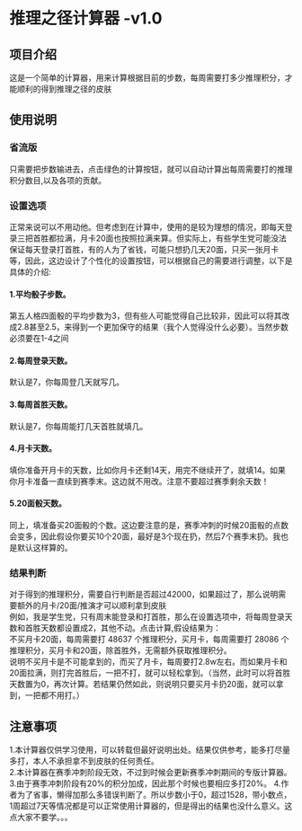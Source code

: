 # 推理之径计算器 -v1.0
## 项目介绍
 这是一个简单的计算器，用来计算根据目前的步数，每周需要打多少推理积分，才能顺利的得到推理之径的皮肤
## 使用说明
### 省流版
 只需要把步数输进去，点击绿色的计算按钮，就可以自动计算出每周需要打的推理积分数目,以及各项的贡献。
### 设置选项
 正常来说可以不用动他。但考虑到在计算中，使用的是较为理想的情况，即每天登录三把首胜都拉满，月卡20面也按照拉满来算。但实际上，有些学生党可能没法保证每天登录打首胜，有的人为了省钱，可能只想扔几天20面，只买一张月卡等，因此，这边设计了个性化的设置按钮，可以根据自己的需要进行调整，以下是具体的介绍:<br>
#### 1.平均骰子步数。
 第五人格四面骰的平均步数为3，但有些人可能觉得自己比较非，因此可以将其改成2.8甚至2.5，来得到一个更加保守的结果（我个人觉得没什么必要）。当然步数必须要在1-4之间
 #### 2.每周登录天数。
 默认是7，你每周登几天就写几。
 #### 3.每周首胜天数。
 默认是7，你每周能打几天首胜就填几。
 #### 4.月卡天数。 
 填你准备开月卡的天数，比如你月卡还剩14天，用完不继续开了，就填14。如果你月卡准备一直续到赛季末。这边就不用改。注意不要超过赛季剩余天数！
 #### 5.20面骰天数。
 同上，填准备买20面骰的个数。这边要注意的是，赛季冲刺的时候20面骰的点数会变多，因此假设你要买10个20面，最好是3个现在扔，然后7个赛季末扔。我也是默认这样算的。
### 结果判断
 对于得到的推理积分，需要自行判断是否超过42000，如果超过了，那么说明需要额外的月卡/20面/推演才可以顺利拿到皮肤<br>
 例如，我是学生党，只有周末能登录和打首胜，那么在设置选项中，将每周登录天数和首胜天数都设置成2，其他不动。点击计算,假设结果为：<br>
 不买月卡20面，每周需要打 48637 个推理积分，买月卡，每周需要打 28086 个推理积分，买月卡和20面，除首胜外，无需额外获取推理积分。<br>
 说明不买月卡是不可能拿到的，而买了月卡，每周要打2.8w左右。而如果月卡和20面拉满，则打完首胜后，一把不打，就可以轻松拿到。（当然，此时可以将首胜天数置为0，再次计算。若结果仍然如此，则说明只要买月卡扔20面，就可以拿到，一把都不用打。）
 ## 注意事项
 1.本计算器仅供学习使用，可以转载但最好说明出处。结果仅供参考，能多打尽量多打，本人不承担拿不到皮肤的任何责任。<br>
 2.本计算器在赛季冲刺阶段无效，不过到时候会更新赛季冲刺期间的专版计算器。<br>
 3.由于赛季冲刺阶段有20%的积分加成，因此那个时候也要相应多打20%。
 4.作者为了省事，懒得加那么多错误判断了。所以步数小于0，超过1528，带小数点，1周超过7天等情况都是可以正常使用计算器的，但是得出的结果也没什么意义。这点大家不要学。。。
